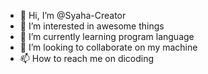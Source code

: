 - 👋 Hi, I’m @Syaha-Creator
- 👀 I’m interested in awesome things
- 🌱 I’m currently learning program language
- 💞️ I’m looking to collaborate on my machine
- 📫 How to reach me on dicoding

<!---
Syaha-Creator/Syaha-Creator is a ✨ special ✨ repository because its `README.md` (this file) appears on your GitHub profile.
You can click the Preview link to take a look at your changes.
--->
